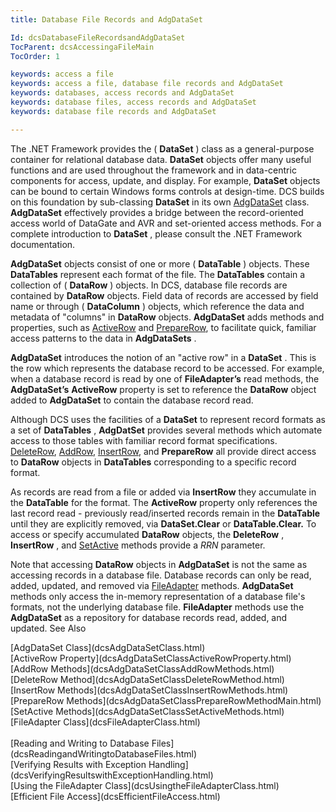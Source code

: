 ```yaml
---
title: Database File Records and AdgDataSet

Id: dcsDatabaseFileRecordsandAdgDataSet
TocParent: dcsAccessingaFileMain
TocOrder: 1

keywords: access a file
keywords: access a file, database file records and AdgDataSet
keywords: databases, access records and AdgDataSet
keywords: database files, access records and AdgDataSet
keywords: database file records and AdgDataSet

---
```


The .NET Framework provides the ( **DataSet** ) class as a general-purpose container for relational database data. **DataSet** objects offer many useful functions and are used throughout the framework and in data-centric components for access, update, and display. For example, **DataSet** objects can be bound to certain Windows forms controls at design-time. DCS builds on this foundation by sub-classing **DataSet** in its own [ AdgDataSet](dcsAdgDataSetClass.html) class. **AdgDataSet** effectively provides a bridge between the record-oriented access world of DataGate and AVR and set-oriented access methods. For a complete introduction to **DataSet** , please consult the .NET Framework documentation.

**AdgDataSet** objects consist of one or more ( **DataTable** ) objects. These **DataTables** represent each format of the file. The **DataTables** contain a collection of ( **DataRow** ) objects. In DCS, database file records are contained by **DataRow** objects. Field data of records are accessed by field name or through ( **DataColumn** ) objects, which reference the data and metadata of "columns" in **DataRow** objects. **AdgDataSet** adds methods and properties, such as [ ActiveRow](dcsAdgDataSetClassActiveRowProperty.html) and [PrepareRow](dcsAdgDataSetClassPrepareRowMethodMain.html), to facilitate quick, familiar access patterns to the data in **AdgDataSets** .

**AdgDataSet** introduces the notion of an "active row" in a **DataSet** . This is the row which represents the database record to be accessed. For example, when a database record is read by one of **FileAdapter’s** read methods, the **AdgDataSet’s** **ActiveRow** property is set to reference the **DataRow** object added to **AdgDataSet** to contain the database record read.

Although DCS uses the facilities of a **DataSet** to represent record formats as a set of **DataTables** , **AdgDatSet** provides several methods which automate access to those tables with familiar record format specifications. [ DeleteRow](dcsAdgDataSetClassDeleteRowMethod.html), [AddRow](dcsAdgDataSetClassAddRowMethods.html), [ InsertRow](dcsAdgDataSetClassInsertRowMethods.html), and **PrepareRow** all provide direct access to **DataRow** objects in **DataTables** corresponding to a specific record format. 

As records are read from a file or added via **InsertRow** they accumulate in the **DataTable** for the format. The **ActiveRow** property only references the last record read - previously read/inserted records remain in the **DataTable** until they are explicitly removed, via **DataSet.Clear** or **DataTable.Clear.** To access or specify accumulated **DataRow** objects, the **DeleteRow** , **InsertRow** , and [SetActive](dcsAdgDataSetClassSetActiveMethods.html) methods provide a *RRN* parameter. 

Note that accessing **DataRow** objects in **AdgDataSet** is not the same as accessing records in a database file. Database records can only be read, added, updated, and removed via [ FileAdapter](dcsFileAdapterClass.html) methods. **AdgDataSet** methods only access the in-memory representation of a database file's formats, not the underlying database file. **FileAdapter** methods use the **AdgDataSet** as a repository for database records read, added, and updated.
See Also

<dl />
      [AdgDataSet Class](dcsAdgDataSetClass.html)
      <br />
      [ActiveRow Property](dcsAdgDataSetClassActiveRowProperty.html)
      <br />
      [AddRow Methods](dcsAdgDataSetClassAddRowMethods.html)
      <br />
      [DeleteRow Method](dcsAdgDataSetClassDeleteRowMethod.html)
      <br />
      [InsertRow Methods](dcsAdgDataSetClassInsertRowMethods.html)
      <br />
      [PrepareRow Methods](dcsAdgDataSetClassPrepareRowMethodMain.html)
      <br />
      [SetActive Methods](dcsAdgDataSetClassSetActiveMethods.html)
      <br />
      [FileAdapter Class](dcsFileAdapterClass.html)
      <br />
      <br />
      [Reading and Writing to Database 
					Files](dcsReadingandWritingtoDatabaseFiles.html)
      <br />
      [Verifying Results with 
					Exception Handling](dcsVerifyingResultswithExceptionHandling.html)
      <br />
      [Using the FileAdapter Class](dcsUsingtheFileAdapterClass.html)
      <br />
      [Efficient File Access](dcsEfficientFileAccess.html)

